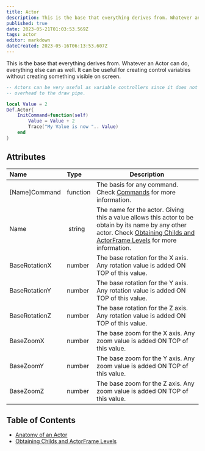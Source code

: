 ```yaml
---
title: Actor
description: This is the base that everything derives from. Whatever an Actor can do, everything else can as well.
published: true
date: 2023-05-21T01:03:53.569Z
tags: actor
editor: markdown
dateCreated: 2023-05-16T06:13:53.607Z
---
```


This is the base that everything derives from. Whatever an Actor can do, everything else can as well. It can be useful for creating control variables without creating something visible on screen.

```lua
-- Actors can be very useful as variable controllers since it does not perform any kind of
-- overhead to the draw pipe.

local Value = 2
Def.Actor{
    InitCommand=function(self)
        Value = Value + 2
        Trace("My Value is now ".. Value)
    end
}
```

## Attributes

| Name | Type | Description |
| :--- | :--- | ----------- |
[Name]Command | function | The basis for any command. Check [Commands](/en/dev/actors/actortypes/actor/ActorsLua-Anatomy+Structure#commands) for more information.
Name | string | The name for the actor. Giving this a value allows this actor to be obtain by its name by any other actor. Check [Obtaining Childs and ActorFrame Levels](/en/dev/actors/actortypes/actor/obtainlevels) for more information.
BaseRotationX | number | The base rotation for the X axis. Any rotation value is added ON TOP of this value.
BaseRotationY | number | The base rotation for the Y axis. Any rotation value is added ON TOP of this value.
BaseRotationZ | number | The base rotation for the Z axis. Any rotation value is added ON TOP of this value.
BaseZoomX | number | The base zoom for the X axis. Any zoom value is added ON TOP of this value.
BaseZoomY | number | The base zoom for the Y axis. Any zoom value is added ON TOP of this value.
BaseZoomZ | number | The base zoom for the Z axis. Any zoom value is added ON TOP of this value.

## Table of Contents

- [Anatomy of an Actor](/en/dev/actors/actortypes/actor/ActorsLua-Anatomy+Structure)
- [Obtaining Childs and ActorFrame Levels](/en/dev/actors/actortypes/actor/obtainlevels)
